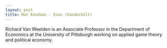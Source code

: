 ```yaml
---
layout: post
title: Mat Knudson - Econ (Vanderbilt)
---
```


Richard Van Weelden is an Associate Professor in the Department of Economics at the University of Pittsburgh working on applied game theory and political economy.
